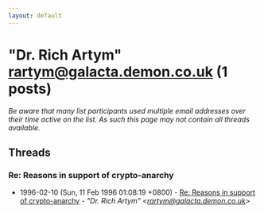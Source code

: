 ```yaml
---
layout: default
---
```


# "Dr. Rich Artym" <rartym@galacta.demon.co.uk> (1 posts)

_Be aware that many list participants used multiple email addresses over their time active on the list. As such this page may not contain all threads available._

## Threads

### Re: Reasons in support of crypto-anarchy
+ 1996-02-10 (Sun, 11 Feb 1996 01:08:19 +0800) - [Re: Reasons in support of crypto-anarchy](/archive/1996/02/57c418a048955abc4ed58290c4153d4bdb2a89647a2e1cc81f3c3e51b67cfb3f) - _"Dr. Rich Artym" \<rartym@galacta.demon.co.uk\>_


